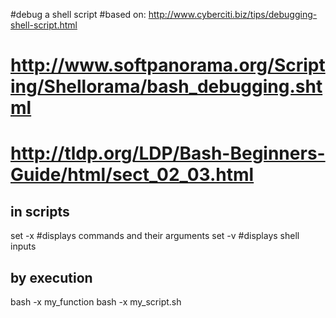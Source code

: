 #debug a shell script
#based on:  http://www.cyberciti.biz/tips/debugging-shell-script.html
#           http://www.softpanorama.org/Scripting/Shellorama/bash_debugging.shtml
#           http://tldp.org/LDP/Bash-Beginners-Guide/html/sect_02_03.html
## in scripts

set -x #displays commands and their arguments
set -v #displays shell inputs

## by execution

bash -x my_function
bash -x my_script.sh
